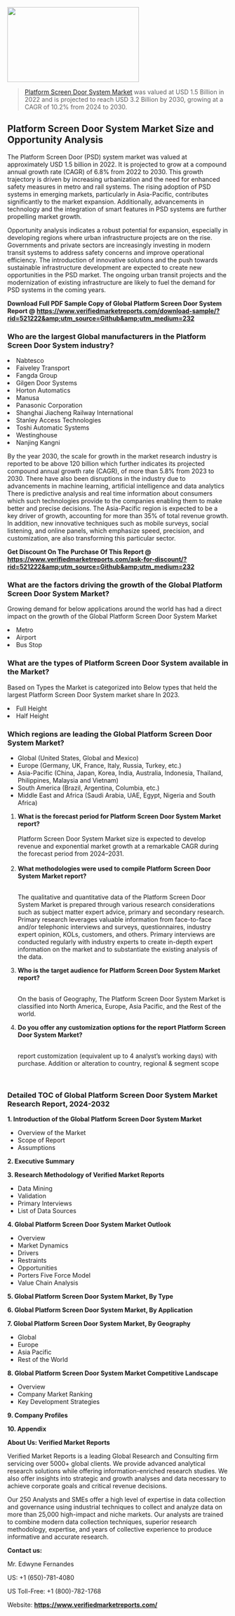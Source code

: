 
<img src="https://ffe5etoiles.com/wp-content/uploads/2024/12/MST1-300x171.png" alt="" width="300" height="171" class="alignnone size-medium wp-image-20088" /><blockquote><p><p><a href="https://www.verifiedmarketreports.com/download-sample/?rid=521222&utm_source=Github&utm_medium=232" target="_blank">Platform Screen Door System Market</a> was valued at USD 1.5 Billion in 2022 and is projected to reach USD 3.2 Billion by 2030, growing at a CAGR of 10.2% from 2024 to 2030.</p></blockquote><p><h2>Platform Screen Door System Market Size and Opportunity Analysis</h2><p>The Platform Screen Door (PSD) system market was valued at approximately USD 1.5 billion in 2022. It is projected to grow at a compound annual growth rate (CAGR) of 6.8% from 2022 to 2030. This growth trajectory is driven by increasing urbanization and the need for enhanced safety measures in metro and rail systems. The rising adoption of PSD systems in emerging markets, particularly in Asia-Pacific, contributes significantly to the market expansion. Additionally, advancements in technology and the integration of smart features in PSD systems are further propelling market growth.</p><p>Opportunity analysis indicates a robust potential for expansion, especially in developing regions where urban infrastructure projects are on the rise. Governments and private sectors are increasingly investing in modern transit systems to address safety concerns and improve operational efficiency. The introduction of innovative solutions and the push towards sustainable infrastructure development are expected to create new opportunities in the PSD market. The ongoing urban transit projects and the modernization of existing infrastructure are likely to fuel the demand for PSD systems in the coming years.</p></p><p class=""><strong>Download Full PDF Sample Copy of Global Platform Screen Door System Report @ <a href="https://www.verifiedmarketreports.com/download-sample/?rid=521222&amp;utm_source=Github&amp;utm_medium=232" target="_blank">https://www.verifiedmarketreports.com/download-sample/?rid=521222&amp;utm_source=Github&amp;utm_medium=232</a></strong></p><h3 id="" class="">Who are the largest Global manufacturers in the Platform Screen Door System industry?</h3><p><li>Nabtesco</li><li> Faiveley Transport</li><li> Fangda Group</li><li> Gilgen Door Systems</li><li> Horton Automatics</li><li> Manusa</li><li> Panasonic Corporation</li><li> Shanghai Jiacheng Railway International</li><li> Stanley Access Technologies</li><li> Toshi Automatic Systems</li><li> Westinghouse</li><li> Nanjing Kangni</li></p><div class=""><div class="" dir="" data-message-author-role="" data-message-id="" data-message-model-slug=""><div class=""><div class=""><div class=""><div class="" dir="" data-message-author-role="" data-message-id="" data-message-model-slug=""><div class=""><div class=""><p>By the year 2030, the scale for growth in the market research industry is reported to be above 120 billion which further indicates its projected compound annual growth rate (CAGR), of more than 5.8% from 2023 to 2030. There have also been disruptions in the industry due to advancements in machine learning, artificial intelligence and data analytics There is predictive analysis and real time information about consumers which such technologies provide to the companies enabling them to make better and precise decisions. The Asia-Pacific region is expected to be a key driver of growth, accounting for more than 35% of total revenue growth. In addition, new innovative techniques such as mobile surveys, social listening, and online panels, which emphasize speed, precision, and customization, are also transforming this particular sector.</p><p><strong>Get Discount On The Purchase Of This Report @&nbsp; <a href="https://www.verifiedmarketreports.com/ask-for-discount/?rid=521222&amp;utm_source=Github&amp;utm_medium=232" target="_blank">https://www.verifiedmarketreports.com/ask-for-discount/?rid=521222&amp;utm_source=Github&amp;utm_medium=232</a></strong></p></div></div></div></div></div></div></div></div><h3 id="" class="">What are the factors driving the growth of the Global Platform Screen Door System Market?</h3><p id="" class="">Growing demand for below applications around the world has had a direct impact on the growth of the Global Platform Screen Door System Market</p><p id="" class=""><li>Metro</li><li> Airport</li><li> Bus Stop</li></p><h3 id="" class="">What are the types of Platform Screen Door System available in the Market?</h3><p id="" class="">Based on Types the Market is categorized into Below types that held the largest Platform Screen Door System market share In 2023.</p><p id="" class=""><li>Full Height</li><li> Half Height</li></p><h3 id="" class="">Which regions are leading the Global Platform Screen Door System Market?</h3><ul><li>Global (United States, Global and Mexico)</li><li>Europe (Germany, UK, France, Italy, Russia, Turkey, etc.)</li><li>Asia-Pacific (China, Japan, Korea, India, Australia, Indonesia, Thailand, Philippines, Malaysia and Vietnam)</li><li>South America (Brazil, Argentina, Columbia, etc.)</li><li>Middle East and Africa (Saudi Arabia, UAE, Egypt, Nigeria and South Africa)</li></ul><p><ol><li><strong>What is the forecast period for Platform Screen Door System Market report?<br /></strong><br /><span data-sheets-root="1" data-sheets-value="{&quot;1&quot;:2,&quot;2&quot;:&quot;XXXX size is expected to develop revenue and exponential market growth at a remarkable CAGR during the forecast period from 2024&ndash;2030.&quot;}" data-sheets-userformat="{&quot;2&quot;:12674,&quot;4&quot;:{&quot;1&quot;:2,&quot;2&quot;:16776960},&quot;10&quot;:2,&quot;11&quot;:0,&quot;15&quot;:&quot;Arial&quot;,&quot;16&quot;:12}">Platform Screen Door System Market size is expected to develop revenue and exponential market growth at a remarkable CAGR during the forecast period from 2024&ndash;2031.</span><br /><br /></li><li><strong>What methodologies were used to compile Platform Screen Door System Market report?<br /><br /></strong><p>The qualitative and quantitative data of the&nbsp;Platform Screen Door System Market is prepared through various research considerations such as subject matter expert advice, primary and secondary research. Primary research leverages valuable information from face-to-face and/or telephonic interviews and surveys, questionnaires, industry expert opinion, KOLs, customers, and others. Primary interviews are conducted regularly with industry experts to create in-depth expert information on the market and to substantiate the existing analysis of the data.&nbsp;</p></li><li><strong>Who is the target audience for Platform Screen Door System Market report?<br /><br /></strong><p>On the basis of Geography, The&nbsp;Platform Screen Door System Market is classified into North America, Europe, Asia Pacific, and the Rest of the world.</p></li><li><strong>Do you offer any customization options for the report Platform Screen Door System Market?<br /><br /></strong><p>report customization (equivalent up to 4 analyst&rsquo;s working days) with purchase. Addition or alteration to country, regional &amp; segment scope</p><p>&nbsp;</p></li></ol></p><h3 id="" class="">Detailed TOC of Global Platform Screen Door System Market Research Report, 2024-2032</h3><p id="" class=""><strong>1. Introduction of the Global Platform Screen Door System Market</strong></p><ul><li>Overview of the Market</li><li>Scope of Report</li><li>Assumptions</li></ul><p id="" class=""><strong>2. Executive Summary</strong></p><p id="" class=""><strong>3. Research Methodology of&nbsp;Verified Market Reports</strong></p><ul><li>Data Mining</li><li>Validation</li><li>Primary Interviews</li><li>List of Data Sources</li></ul><p id="" class=""><strong>4. Global Platform Screen Door System Market Outlook</strong></p><ul><li>Overview</li><li>Market Dynamics</li><li>Drivers</li><li>Restraints</li><li>Opportunities</li><li>Porters Five Force Model</li><li>Value Chain Analysis</li></ul><p id="" class=""><strong>5. Global Platform Screen Door System Market, By&nbsp;Type</strong></p><p id="" class=""><strong>6. Global Platform Screen Door System Market, By Application</strong></p><p id="" class=""><strong>7. Global Platform Screen Door System Market, By Geography</strong></p><ul><li>Global</li><li>Europe</li><li>Asia Pacific</li><li>Rest of the World</li></ul><p id="" class=""><strong>8. Global Platform Screen Door System Market Competitive Landscape</strong></p><ul><li>Overview</li><li>Company Market Ranking</li><li>Key Development Strategies</li></ul><p id="" class=""><strong>9. Company Profiles</strong></p><p id="" class=""><strong>10. Appendix</strong></p><p id="" class=""><strong>About Us: Verified Market Reports</strong></p><p id="" class="">Verified Market Reports is a leading Global Research and Consulting firm servicing over 5000+ global clients. We provide advanced analytical research solutions while offering information-enriched research studies. We also offer insights into strategic and growth analyses and data necessary to achieve corporate goals and critical revenue decisions.</p><p id="" class="">Our 250 Analysts and SMEs offer a high level of expertise in data collection and governance using industrial techniques to collect and analyze data on more than 25,000 high-impact and niche markets. Our analysts are trained to combine modern data collection techniques, superior research methodology, expertise, and years of collective experience to produce informative and accurate research.</p><p id="" class=""><strong>Contact us:</strong></p><p id="" class="">Mr. Edwyne Fernandes</p><p id="" class="">US: +1 (650)-781-4080</p><p id="" class="">US Toll-Free: +1 (800)-782-1768</p><p id="" class="">Website: <a target="" data-test-app-aware-link=""><strong>https://www.verifiedmarketreports.com/</strong></a></p>
